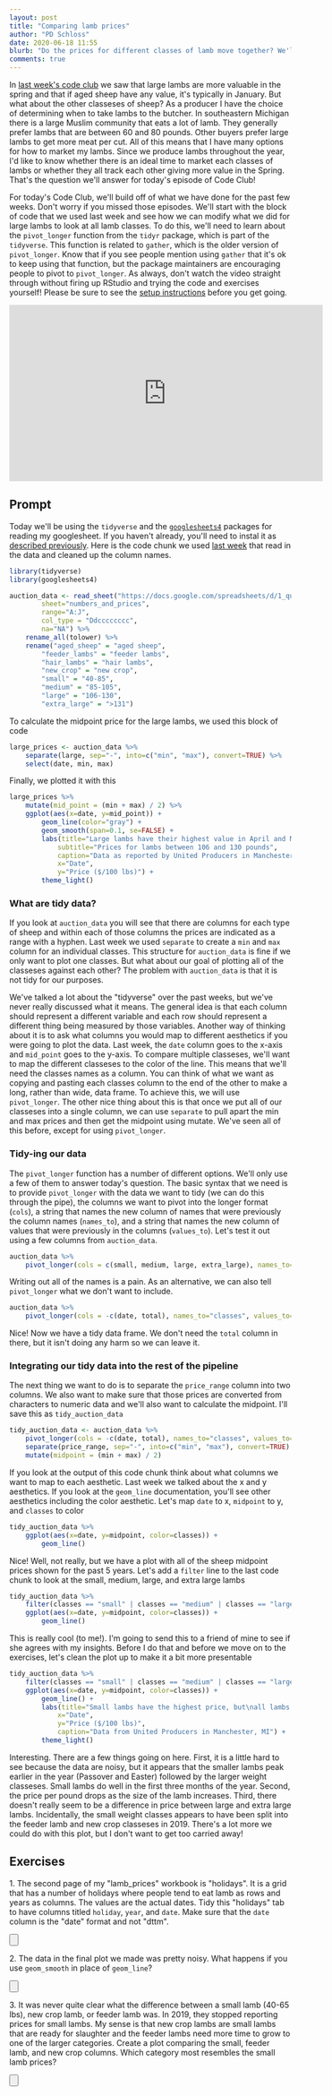 ```yaml
---
layout: post
title: "Comparing lamb prices"
author: "PD Schloss"
date: 2020-06-18 11:55
blurb: "Do the prices for different classes of lamb move together? We'll use <code>pivot_longer</code>"
comments: true
---
```


In [last week's code club](2020-06-11-predicting-lamb-futures) we saw that large lambs are more valuable in the spring and that if aged sheep have any value, it's typically in January. But what about the other classeses of sheep? As a producer I have the choice of determining when to take lambs to the butcher. In southeastern Michigan there is a large Muslim community that eats a lot of lamb. They generally prefer lambs that are between 60 and 80 pounds. Other buyers prefer large lambs to get more meat per cut. All of this means that I have many options for how to market my lambs. Since we produce lambs throughout the year, I'd like to know whether there is an ideal time to market each classes of lambs or whether they all track each other giving more value in the Spring. That's the question we'll answer for today's episode of Code Club!

For today's Code Club, we'll build off of what we have done for the past few weeks. Don't worry if you missed those episodes. We'll start with the block of code that we used last week and see how we can modify what we did for large lambs to look at all lamb classes. To do this, we'll need to learn about the `pivot_longer` function from the `tidyr` package, which is part of the `tidyverse`. This function is related to `gather`, which is the older version of `pivot_longer`. Know that if you see people mention using `gather` that it's ok to keep using that function, but the package maintainers are encouraging people to pivot to `pivot_longer`. As always, don't watch the video straight through without firing up RStudio and trying the code and exercises yourself! Please be sure to see the [setup instructions](/code_club/setup-instructions) before you get going.


<iframe style="margin: 0 auto;display:block;" width="560" height="315" src="https://www.youtube.com/embed/J1TnSoSuAsg" frameborder="0" allow="accelerometer; autoplay; encrypted-media; gyroscope; picture-in-picture" allowfullscreen></iframe>


## Prompt

Today we'll be using the `tidyverse` and the [`googlesheets4`](https://googlesheets4.tidyverse.org) packages for reading my googlesheet. If you haven't already, you'll need to instal it as [described previously](2020-06-04-eat-more-lamb). Here is the code chunk we used [last week](2020-06-11-predicting-lamb-futures) that read in the data and cleaned up the column names.


```r
library(tidyverse)
library(googlesheets4)

auction_data <- read_sheet("https://docs.google.com/spreadsheets/d/1_quMjJRBHDLQSmWQouzzyi1DOejAtCZnAeesdVyRWiQ/edit#gid=1467293328",
		sheet="numbers_and_prices",
		range="A:J",
		col_type = "Ddcccccccc",
		na="NA") %>%
	rename_all(tolower) %>%
	rename("aged_sheep" = "aged sheep",
		"feeder_lambs" = "feeder lambs",
		"hair_lambs" = "hair lambs",
		"new_crop" = "new crop",
		"small" = "40-85",
		"medium" = "85-105",
		"large" = "106-130",
		"extra_large" = ">131")
```

To calculate the midpoint price for the large lambs, we used this block of code

```r
large_prices <- auction_data %>%
	separate(large, sep="-", into=c("min", "max"), convert=TRUE) %>%
	select(date, min, max)
```

Finally, we plotted it with this

```r
large_prices %>%
	mutate(mid_point = (min + max) / 2) %>%
	ggplot(aes(x=date, y=mid_point)) +
		geom_line(color="gray") +
		geom_smooth(span=0.1, se=FALSE) +
		labs(title="Large lambs have their highest value in April and May",
			subtitle="Prices for lambs between 106 and 130 pounds",
			caption="Data as reported by United Producers in Manchester, MI",
			x="Date",
			y="Price ($/100 lbs)") +
		theme_light()
```

### What are tidy data?

If you look at `auction_data` you will see that there are columns for each type of sheep and within each of those columns the prices are indicated as a range with a hyphen. Last week we used `separate` to create a `min` and `max` column for an individual classes. This structure for `auction_data` is fine if we only want to plot one classes. But what about our goal of plotting all of the classeses against each other? The problem with `auction_data` is that it is not tidy for our purposes.

We've talked a lot about the "tidyverse" over the past weeks, but we've never really discussed what it means. The general idea is that each column should represent a different variable and each row should represent a different thing being measured by those variables. Another way of thinking about it is to ask what columns you would map to different aesthetics if you were going to plot the data. Last week, the `date` column goes to the x-axis and `mid_point` goes to the y-axis. To compare multiple classeses, we'll want to map the different classeses to the color of the line. This means that we'll need the classes names as a column. You can think of what we want as copying and pasting each classes column to the end of the other to make a long, rather than wide, data frame. To achieve this, we will use `pivot_longer`. The other nice thing about this is that once we put all of our classeses into a single column, we can use `separate` to pull apart the min and max prices and then get the midpoint using mutate. We've seen all of this before, except for using `pivot_longer`.


### Tidy-ing our data

The `pivot_longer` function has a number of different options. We'll only use a few of them to answer today's question. The basic syntax that we need is to provide `pivot_longer` with the data we want to tidy (we can do this through the pipe), the columns we want to pivot into the longer format (`cols`), a string that names the new column of names that were previously the column names (`names_to`), and a string that names the new column of values that were previously in the columns (`values_to`). Let's test it out using a few columns from `auction_data`.

```r
auction_data %>%
	pivot_longer(cols = c(small, medium, large, extra_large), names_to="classes", values_to="price_range")
```

Writing out all of the names is a pain. As an alternative, we can also tell `pivot_longer` what we don't want to include.

```r
auction_data %>%
	pivot_longer(cols = -c(date, total), names_to="classes", values_to="price_range")
```

Nice! Now we have a tidy data frame. We don't need the `total` column in there, but it isn't doing any harm so we can leave it.


### Integrating our tidy data into the rest of the pipeline

The next thing we want to do is to separate the `price_range` column into two columns. We also want to make sure that those prices are converted from characters to numeric data and we'll also want to calculate the midpoint. I'll save this as `tidy_auction_data`

```r
tidy_auction_data <- auction_data %>%
	pivot_longer(cols = -c(date, total), names_to="classes", values_to="price_range") %>%
	separate(price_range, sep="-", into=c("min", "max"), convert=TRUE) %>%
	mutate(midpoint = (min + max) / 2)
```

If you look at the output of this code chunk think about what columns we want to map to each aesthetic. Last week we talked about the x and y aesthetics. If you look at the `geom_line` documentation, you'll see other aesthetics including the color aesthetic. Let's map `date` to x, `midpoint` to y, and `classes` to color

```r
tidy_auction_data %>%
	ggplot(aes(x=date, y=midpoint, color=classes)) +
		geom_line()
```

Nice! Well, not really, but we have a plot with all of the sheep midpoint prices shown for the past 5 years. Let's add a `filter` line to the last code chunk to look at the small, medium, large, and extra large lambs

```r
tidy_auction_data %>%
	filter(classes == "small" | classes == "medium" | classes == "large" | classes == "extra_large") %>%
	ggplot(aes(x=date, y=midpoint, color=classes)) +
		geom_line()
```

This is really cool (to me!). I'm going to send this to a friend of mine to see if she agrees with my insights. Before I do that and before we move on to the exercises, let's clean the plot up to make it a bit more presentable

```r
tidy_auction_data %>%
	filter(classes == "small" | classes == "medium" | classes == "large" | classes == "extra_large") %>%
	ggplot(aes(x=date, y=midpoint, color=classes)) +
		geom_line() +
		labs(title="Small lambs have the highest price, but\nall lambs peak in Spring",
			x="Date",
			y="Price ($/100 lbs)",
			caption="Data from United Producers in Manchester, MI") +
		theme_light()
```

Interesting. There are a few things going on here. First, it is a little hard to see because the data are noisy, but it appears that the smaller lambs peak earlier in the year (Passover and Easter) followed by the larger weight classeses. Small lambs do well in the first three months of the year. Second, the price per pound drops as the size of the lamb increases. Third, there doesn't really seem to be a difference in price between large and extra large lambs. Incidentally, the small weight classes appears to have been split into the feeder lamb and new crop classeses in 2019. There's a lot more we could do with this plot, but I don't want to get too carried away!


## Exercises

1\. The second page of my "lamb_prices" workbook is "holidays". It is a grid that has a number of holidays where people tend to eat lamb as rows and years as columns. The values are the actual dates. Tidy this "holidays" tab to have columns titled `holiday`, `year`, and `date`. Make sure that the `date` column is the "date" format and not "dttm".

<input type="button" classes="hideshow">
<div markdown="1" style="display:none;">
read_sheet("https://docs.google.com/spreadsheets/d/1_quMjJRBHDLQSmWQouzzyi1DOejAtCZnAeesdVyRWiQ/edit#gid=1467293328",
		sheet="holidays",
		col_type = "cDDDDDDD") %>%
	pivot_longer(-holiday, names_to="year", values_to="date")
</div>


2\. The data in the final plot we made was pretty noisy. What happens if you use `geom_smooth` in place of `geom_line`?

<input type="button" classes="hideshow">
<div markdown="1" style="display:none;">

```r
tidy_auction_data %>%
	filter(classes == "small" | classes == "medium" | classes == "large" | classes == "extra_large") %>%
	ggplot(aes(x=date, y=midpoint, color=classes)) +
		geom_smooth(span=0.1, se=FALSE) +
		labs(title="Small lambs have the highest price, but\nall lambs peak in Spring",
			x="Date",
			y="Price ($/100 lbs)",
			caption="Data from United Producers in Manchester, MI") +
		theme_light()
```
</div>


3\. It was never quite clear what the difference between a small lamb (40-65 lbs), new crop lamb, or feeder lamb was. In 2019, they stopped reporting prices for small lambs. My sense is that new crop lambs are small lambs that are ready for slaughter and the feeder lambs need more time to grow to one of the larger categories. Create a plot comparing the small, feeder lamb, and new crop columns. Which category most resembles the small lamb prices?

<input type="button" classes="hideshow">
<div markdown="1" style="display:none;">
```r
tidy_auction_data %>%
	filter(classes == "small" | classes == "feeder_lambs" | classes == "new_crop") %>%
	ggplot(aes(x=date, y=midpoint, color=classes)) +
		geom_smooth(span=0.1, se=FALSE) +
	labs(title="The small lamb class was replaced by\nthe new crop category",
			x="Date",
			y="Price ($/100 lbs)",
			caption="Data from United Producers in Manchester, MI") +
		theme_light()
```

</div>
